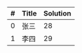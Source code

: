| #  | Title | Solution |
| :----- | :--------  | :--------- |
| 0     | 张三       | 28         |
| 1     | 李四       | 29         |

